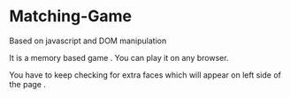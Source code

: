 # Matching-Game
Based on javascript and DOM manipulation

It is a memory based game . You can play it on any browser.

You have to keep checking for extra faces which will appear on left side of the page .
